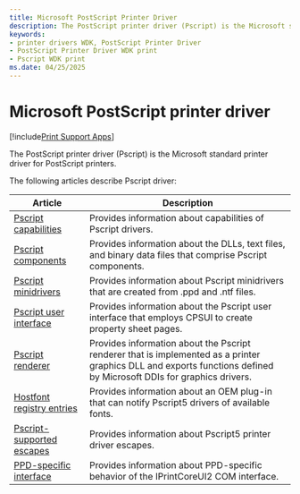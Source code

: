 ```yaml
---
title: Microsoft PostScript Printer Driver
description: The PostScript printer driver (Pscript) is the Microsoft standard printer driver for PostScript printers.
keywords:
- printer drivers WDK, PostScript Printer Driver
- PostScript Printer Driver WDK print
- Pscript WDK print
ms.date: 04/25/2025
---
```


# Microsoft PostScript printer driver

[!include[Print Support Apps](../includes/print-support-apps.md)]

The PostScript printer driver (Pscript) is the Microsoft standard printer driver for PostScript printers.

The following articles describe Pscript driver:

| Article | Description |
|--|--|
| [Pscript capabilities](pscript-capabilities.md) | Provides information about capabilities of Pscript drivers. |
| [Pscript components](pscript-components.md) | Provides information about the DLLs, text files, and binary data files that comprise Pscript components. |
| [Pscript minidrivers](pscript-minidrivers.md) | Provides information about Pscript minidrivers that are created from .ppd and .ntf files. |
| [Pscript user interface](pscript-user-interface.md) | Provides information about the Pscript user interface that employs CPSUI to create property sheet pages. |
| [Pscript renderer](pscript-renderer.md) | Provides information about the Pscript renderer that is implemented as a printer graphics DLL and exports functions defined by Microsoft DDIs for graphics drivers. |
| [Hostfont registry entries](hostfont-registry-entries.md) | Provides information about an OEM plug-in that can notify Pscript5 drivers of available fonts. |
| [Pscript-supported escapes](pscript-supported-escapes.md) | Provides information about Pscript5 printer driver escapes. |
| [PPD-specific interface](ppd-specific-interface.md) | Provides information about PPD-specific behavior of the IPrintCoreUI2 COM interface. |
